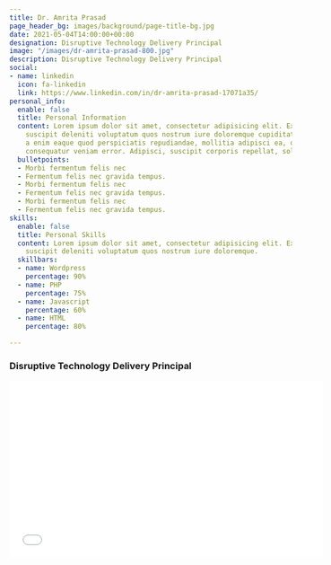 ```yaml
---
title: Dr. Amrita Prasad
page_header_bg: images/background/page-title-bg.jpg
date: 2021-05-04T14:00:00+00:00
designation: Disruptive Technology Delivery Principal
image: "/images/dr-amrita-prasad-800.jpg"
description: Disruptive Technology Delivery Principal
social:
- name: linkedin
  icon: fa-linkedin
  link: https://www.linkedin.com/in/dr-amrita-prasad-17071a35/
personal_info:
  enable: false
  title: Personal Information
  content: Lorem ipsum dolor sit amet, consectetur adipisicing elit. Excepturi explicabo
    suscipit deleniti voluptatum quos nostrum iure doloremque cupiditate voluptatem
    a enim eaque quod perspiciatis repudiandae, mollitia adipisci ea, quidem eveniet
    consequatur veniam error. Adipisci, suscipit corporis repellat, soluta vitae deserunt.
  bulletpoints:
  - Morbi fermentum felis nec
  - Fermentum felis nec gravida tempus.
  - Morbi fermentum felis nec
  - Fermentum felis nec gravida tempus.
  - Morbi fermentum felis nec
  - Fermentum felis nec gravida tempus.
skills:
  enable: false
  title: Personal Skills
  content: Lorem ipsum dolor sit amet, consectetur adipisicing elit. Excepturi explicabo
    suscipit deleniti voluptatum quos nostrum iure doloremque.
  skillbars:
  - name: Wordpress
    percentage: 90%
  - name: PHP
    percentage: 75%
  - name: Javascript
    percentage: 60%
  - name: HTML
    percentage: 80%

---
```

### Disruptive Technology Delivery Principal

<iframe width="560" height="315" src="[https://www.youtube.com/embed/KHkR2y5qIoE](https://www.youtube.com/embed/KHkR2y5qIoE "https://www.youtube.com/embed/KHkR2y5qIoE")" title="YouTube video player" frameborder="0" allow="accelerometer; autoplay; clipboard-write; encrypted-media; gyroscope; picture-in-picture" allowfullscreen></iframe>